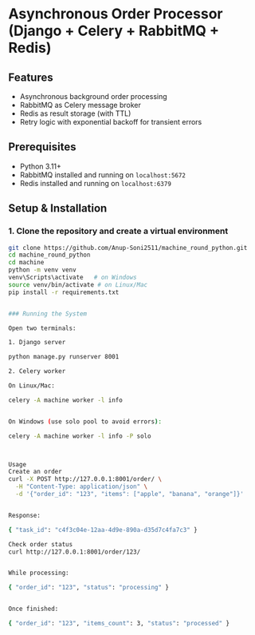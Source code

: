 # Asynchronous Order Processor (Django + Celery + RabbitMQ + Redis)

## Features
- Asynchronous background order processing  
- RabbitMQ as Celery message broker  
- Redis as result storage (with TTL)  
- Retry logic with exponential backoff for transient errors  

## Prerequisites
- Python 3.11+  
- RabbitMQ installed and running on `localhost:5672`  
- Redis installed and running on `localhost:6379`  

## Setup & Installation

### 1. Clone the repository and create a virtual environment
```bash
git clone https://github.com/Anup-Soni2511/machine_round_python.git
cd machine_round_python
cd machine
python -m venv venv
venv\Scripts\activate   # on Windows
source venv/bin/activate # on Linux/Mac
pip install -r requirements.txt


### Running the System

Open two terminals:

1. Django server

python manage.py runserver 8001

2. Celery worker

On Linux/Mac:

celery -A machine worker -l info


On Windows (use solo pool to avoid errors):

celery -A machine worker -l info -P solo



Usage
Create an order
curl -X POST http://127.0.0.1:8001/order/ \
  -H "Content-Type: application/json" \
  -d '{"order_id": "123", "items": ["apple", "banana", "orange"]}'


Response:

{ "task_id": "c4f3c04e-12aa-4d9e-890a-d35d7c4fa7c3" }

Check order status
curl http://127.0.0.1:8001/order/123/


While processing:

{ "order_id": "123", "status": "processing" }


Once finished:

{ "order_id": "123", "items_count": 3, "status": "processed" }